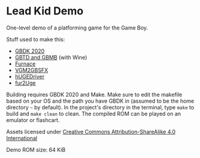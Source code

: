 # Lead Kid Demo

One-level demo of a platforming game for the Game Boy.

Stuff used to make this:
* [GBDK 2020](https://github.com/gbdk-2020/gbdk-2020)
* [GBTD and GBMB](https://github.com/gbdk-2020/GBTD_GBMB) (with Wine)
* [Furnace](https://github.com/tildearrow/furnace)
* [VGM2GBSFX](https://github.com/untoxa/VGM2GBSFX)
* [hUGEDriver](https://github.com/SuperDisk/hUGEDriver)
* [fur2Uge](https://github.com/potatoTeto/fur2uge)

Building requires GBDK 2020 and Make. Make sure to edit the makefile based on your OS and the path you have GBDK in (assumed to be the home directory `~` by default). In the project's directory in the terminal, type `make` to build and `make clean` to clean. The compiled ROM can be played on an emulator or flashcart.

Assets licensed under [Creative Commons Attribution-ShareAlike 4.0 International](https://creativecommons.org/licenses/by-sa/4.0/)

Demo ROM size: 64 KiB
